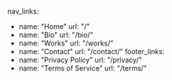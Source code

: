 nav_links:
  - name: "Home"
    url: "/"
  - name: "Bio"
    url: "/bio/"
  - name: "Works"
    url: "/works/"
  - name: "Contact"
    url: "/contact/"
footer_links:
  - name: "Privacy Policy"
    url: "/privacy/"
  - name: "Terms of Service"
    url: "/terms/"

